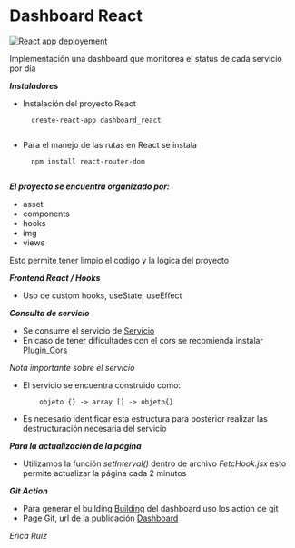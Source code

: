 # Dashboard React
[![React app deployement](https://github.com/Erica1912/dashboard_react/actions/workflows/node.js.yml/badge.svg)](https://github.com/Erica1912/dashboard_react/actions/workflows/node.js.yml)

Implementación una dashboard que monitorea el status de cada  servicio por día

***Instaladores***
- Instalación del proyecto React  
    ``` 
      create-react-app dashboard_react 
     
     ```

- Para el manejo de las rutas en React se instala    
  ```
    npm install react-router-dom
   
   ```

***El proyecto se encuentra organizado por:***
- asset 
- components
- hooks
- img
- views

Esto permite tener limpio el codigo y la lógica del proyecto

***Frontend React / Hooks***

- Uso de custom hooks, useState, useEffect


***Consulta de servicio***
- Se consume el servicio de [Servicio](https://us-central1-cm-devops-294019.cloudfunctions.net/status)
- En caso de tener dificultades con el cors se recomienda instalar [Plugin_Cors](https://chrome.google.com/webstore/detail/local-cors/bhachhlaofmplbfnefenmlnflolelkff?hl=en)

*Nota importante sobre el servicio*
- El servicio se encuentra construido como:

  ``` 
      objeto {} -> array [] -> objeto{}  
  
  ```
- Es necesario identificar esta estructura para posterior realizar las destructuración necesaria del servicio

***Para la actualización de la página***

- Utilizamos la función *setInterval()* dentro de archivo *FetcHook.jsx* esto permite actualizar la página cada 2 minutos


***Git Action***
- Para generar el building  [Building](https://github.com/Erica1912/dashboard_react/actions) del dashboard uso los action de git
- Page Git, url de la publicación  [Dashboard](https://erica1912.github.io/dashboard_react/)


*Erica Ruiz*
